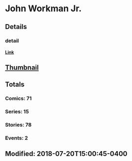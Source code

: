 # John  Workman Jr.
## Details
### detail
#### [Link](http://marvel.com/comics/creators/5837/john_workman_jr.?utm_campaign=apiRef&utm_source=225578a89fc76f3d20fbffda5d17a88d)
## [Thumbnail](http://i.annihil.us/u/prod/marvel/i/mg/b/40/image_not_available.jpg)
## Totals
### Comics: 71
### Series: 15
### Stories: 78
### Events: 2
## Modified: 2018-07-20T15:00:45-0400